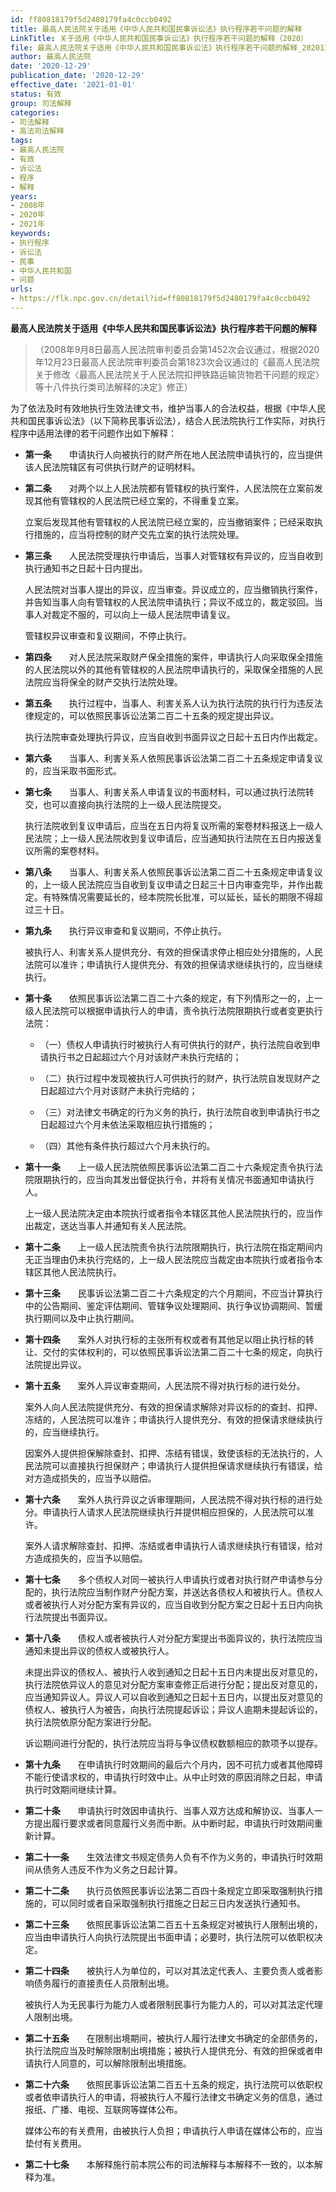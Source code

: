 ```yaml
---
id: ff80818179f5d2480179fa4c0ccb0492
title: 最高人民法院关于适用《中华人民共和国民事诉讼法》执行程序若干问题的解释
LinkTitle: 关于适用《中华人民共和国民事诉讼法》执行程序若干问题的解释（2020）
file: 最高人民法院关于适用《中华人民共和国民事诉讼法》执行程序若干问题的解释_20201229_ff80818179f5d2480179fa4c0ccb0492.docx
author: 最高人民法院
date: '2020-12-29'
publication_date: '2020-12-29'
effective_date: '2021-01-01'
status: 有效
group: 司法解释
categories:
- 司法解释
- 高法司法解释
tags:
- 最高人民法院
- 有效
- 诉讼法
- 程序
- 解释
years:
- 2008年
- 2020年
- 2021年
keywords:
- 执行程序
- 诉讼法
- 民事
- 中华人民共和国
- 问题
urls:
- https://flk.npc.gov.cn/detail?id=ff80818179f5d2480179fa4c0ccb0492
---
```


**最高人民法院关于适用《中华人民共和国民事诉讼法》执行程序若干问题的解释**

> （2008年9月8日最高人民法院审判委员会第1452次会议通过，根据2020年12月23日最高人民法院审判委员会第1823次会议通过的《最高人民法院关于修改〈最高人民法院关于人民法院扣押铁路运输货物若干问题的规定〉等十八件执行类司法解释的决定》修正）

为了依法及时有效地执行生效法律文书，维护当事人的合法权益，根据《中华人民共和国民事诉讼法》（以下简称民事诉讼法），结合人民法院执行工作实际，对执行程序中适用法律的若干问题作出如下解释：

- **第一条**　　申请执行人向被执行的财产所在地人民法院申请执行的，应当提供该人民法院辖区有可供执行财产的证明材料。

- **第二条**　　对两个以上人民法院都有管辖权的执行案件，人民法院在立案前发现其他有管辖权的人民法院已经立案的，不得重复立案。

  立案后发现其他有管辖权的人民法院已经立案的，应当撤销案件；已经采取执行措施的，应当将控制的财产交先立案的执行法院处理。

- **第三条**　　人民法院受理执行申请后，当事人对管辖权有异议的，应当自收到执行通知书之日起十日内提出。

  人民法院对当事人提出的异议，应当审查。异议成立的，应当撤销执行案件，并告知当事人向有管辖权的人民法院申请执行；异议不成立的，裁定驳回。当事人对裁定不服的，可以向上一级人民法院申请复议。

  管辖权异议审查和复议期间，不停止执行。

- **第四条**　　对人民法院采取财产保全措施的案件，申请执行人向采取保全措施的人民法院以外的其他有管辖权的人民法院申请执行的，采取保全措施的人民法院应当将保全的财产交执行法院处理。

- **第五条**　　执行过程中，当事人、利害关系人认为执行法院的执行行为违反法律规定的，可以依照民事诉讼法第二百二十五条的规定提出异议。

  执行法院审查处理执行异议，应当自收到书面异议之日起十五日内作出裁定。

- **第六条**　　当事人、利害关系人依照民事诉讼法第二百二十五条规定申请复议的，应当采取书面形式。

- **第七条**　　当事人、利害关系人申请复议的书面材料，可以通过执行法院转交，也可以直接向执行法院的上一级人民法院提交。

  执行法院收到复议申请后，应当在五日内将复议所需的案卷材料报送上一级人民法院；上一级人民法院收到复议申请后，应当通知执行法院在五日内报送复议所需的案卷材料。

- **第八条**　　当事人、利害关系人依照民事诉讼法第二百二十五条规定申请复议的，上一级人民法院应当自收到复议申请之日起三十日内审查完毕，并作出裁定。有特殊情况需要延长的，经本院院长批准，可以延长，延长的期限不得超过三十日。

- **第九条**　　执行异议审查和复议期间，不停止执行。

  被执行人、利害关系人提供充分、有效的担保请求停止相应处分措施的，人民法院可以准许；申请执行人提供充分、有效的担保请求继续执行的，应当继续执行。

- **第十条**　　依照民事诉讼法第二百二十六条的规定，有下列情形之一的，上一级人民法院可以根据申请执行人的申请，责令执行法院限期执行或者变更执行法院：

  - （一）债权人申请执行时被执行人有可供执行的财产，执行法院自收到申请执行书之日起超过六个月对该财产未执行完结的；

  - （二）执行过程中发现被执行人可供执行的财产，执行法院自发现财产之日起超过六个月对该财产未执行完结的；

  - （三）对法律文书确定的行为义务的执行，执行法院自收到申请执行书之日起超过六个月未依法采取相应执行措施的；

  - （四）其他有条件执行超过六个月未执行的。

- **第十一条**　　上一级人民法院依照民事诉讼法第二百二十六条规定责令执行法院限期执行的，应当向其发出督促执行令，并将有关情况书面通知申请执行人。

  上一级人民法院决定由本院执行或者指令本辖区其他人民法院执行的，应当作出裁定，送达当事人并通知有关人民法院。

- **第十二条**　　上一级人民法院责令执行法院限期执行，执行法院在指定期间内无正当理由仍未执行完结的，上一级人民法院应当裁定由本院执行或者指令本辖区其他人民法院执行。

- **第十三条**　　民事诉讼法第二百二十六条规定的六个月期间，不应当计算执行中的公告期间、鉴定评估期间、管辖争议处理期间、执行争议协调期间、暂缓执行期间以及中止执行期间。

- **第十四条**　　案外人对执行标的主张所有权或者有其他足以阻止执行标的转让、交付的实体权利的，可以依照民事诉讼法第二百二十七条的规定，向执行法院提出异议。

- **第十五条**　　案外人异议审查期间，人民法院不得对执行标的进行处分。

  案外人向人民法院提供充分、有效的担保请求解除对异议标的的查封、扣押、冻结的，人民法院可以准许；申请执行人提供充分、有效的担保请求继续执行的，应当继续执行。

  因案外人提供担保解除查封、扣押、冻结有错误，致使该标的无法执行的，人民法院可以直接执行担保财产；申请执行人提供担保请求继续执行有错误，给对方造成损失的，应当予以赔偿。

- **第十六条**　　案外人执行异议之诉审理期间，人民法院不得对执行标的进行处分。申请执行人请求人民法院继续执行并提供相应担保的，人民法院可以准许。

  案外人请求解除查封、扣押、冻结或者申请执行人请求继续执行有错误，给对方造成损失的，应当予以赔偿。

- **第十七条**　　多个债权人对同一被执行人申请执行或者对执行财产申请参与分配的，执行法院应当制作财产分配方案，并送达各债权人和被执行人。债权人或者被执行人对分配方案有异议的，应当自收到分配方案之日起十五日内向执行法院提出书面异议。

- **第十八条**　　债权人或者被执行人对分配方案提出书面异议的，执行法院应当通知未提出异议的债权人或被执行人。

  未提出异议的债权人、被执行人收到通知之日起十五日内未提出反对意见的，执行法院依异议人的意见对分配方案审查修正后进行分配；提出反对意见的，应当通知异议人。异议人可以自收到通知之日起十五日内，以提出反对意见的债权人、被执行人为被告，向执行法院提起诉讼；异议人逾期未提起诉讼的，执行法院依原分配方案进行分配。

  诉讼期间进行分配的，执行法院应当将与争议债权数额相应的款项予以提存。

- **第十九条**　　在申请执行时效期间的最后六个月内，因不可抗力或者其他障碍不能行使请求权的，申请执行时效中止。从中止时效的原因消除之日起，申请执行时效期间继续计算。

- **第二十条**　　申请执行时效因申请执行、当事人双方达成和解协议、当事人一方提出履行要求或者同意履行义务而中断。从中断时起，申请执行时效期间重新计算。

- **第二十一条**　　生效法律文书规定债务人负有不作为义务的，申请执行时效期间从债务人违反不作为义务之日起计算。

- **第二十二条**　　执行员依照民事诉讼法第二百四十条规定立即采取强制执行措施的，可以同时或者自采取强制执行措施之日起三日内发送执行通知书。

- **第二十三条**　　依照民事诉讼法第二百五十五条规定对被执行人限制出境的，应当由申请执行人向执行法院提出书面申请；必要时，执行法院可以依职权决定。

- **第二十四条**　　被执行人为单位的，可以对其法定代表人、主要负责人或者影响债务履行的直接责任人员限制出境。

  被执行人为无民事行为能力人或者限制民事行为能力人的，可以对其法定代理人限制出境。

- **第二十五条**　　在限制出境期间，被执行人履行法律文书确定的全部债务的，执行法院应当及时解除限制出境措施；被执行人提供充分、有效的担保或者申请执行人同意的，可以解除限制出境措施。

- **第二十六条**　　依照民事诉讼法第二百五十五条的规定，执行法院可以依职权或者依申请执行人的申请，将被执行人不履行法律文书确定义务的信息，通过报纸、广播、电视、互联网等媒体公布。

  媒体公布的有关费用，由被执行人负担；申请执行人申请在媒体公布的，应当垫付有关费用。

- **第二十七条**　　本解释施行前本院公布的司法解释与本解释不一致的，以本解释为准。
